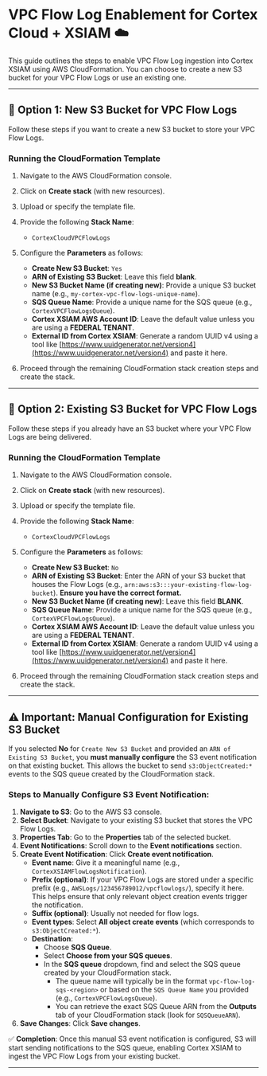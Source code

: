 # VPC Flow Log Enablement for Cortex Cloud + XSIAM ☁️

This guide outlines the steps to enable VPC Flow Log ingestion into Cortex XSIAM using AWS CloudFormation. You can choose to create a new S3 bucket for your VPC Flow Logs or use an existing one.

---

## 🚀 Option 1: New S3 Bucket for VPC Flow Logs

Follow these steps if you want to create a new S3 bucket to store your VPC Flow Logs.

### Running the CloudFormation Template

1.  Navigate to the AWS CloudFormation console.
2.  Click on **Create stack** (with new resources).
3.  Upload or specify the template file.
4.  Provide the following **Stack Name**:
    * `CortexCloudVPCFlowLogs`
5.  Configure the **Parameters** as follows:
    * **Create New S3 Bucket**: `Yes`
    * **ARN of Existing S3 Bucket**: Leave this field **blank**.
    * **New S3 Bucket Name (if creating new)**: Provide a unique S3 bucket name (e.g., `my-cortex-vpc-flow-logs-unique-name`).
    * **SQS Queue Name**: Provide a unique name for the SQS queue (e.g., `CortexVPCFlowLogsQueue`).
    * **Cortex XSIAM AWS Account ID**: Leave the default value unless you are using a **FEDERAL TENANT**.
    * **External ID from Cortex XSIAM**: Generate a random UUID v4 using a tool like [https://www.uuidgenerator.net/version4](https://www.uuidgenerator.net/version4) and paste it here.

6.  Proceed through the remaining CloudFormation stack creation steps and create the stack.

---

## 📂 Option 2: Existing S3 Bucket for VPC Flow Logs

Follow these steps if you already have an S3 bucket where your VPC Flow Logs are being delivered.

### Running the CloudFormation Template

1.  Navigate to the AWS CloudFormation console.
2.  Click on **Create stack** (with new resources).
3.  Upload or specify the template file.
4.  Provide the following **Stack Name**:
    * `CortexCloudVPCFlowLogs`
5.  Configure the **Parameters** as follows:
    * **Create New S3 Bucket**: `No`
    * **ARN of Existing S3 Bucket**: Enter the ARN of your S3 bucket that houses the Flow Logs (e.g., `arn:aws:s3:::your-existing-flow-log-bucket`). **Ensure you have the correct format.**
    * **New S3 Bucket Name (if creating new)**: Leave this field **BLANK**.
    * **SQS Queue Name**: Provide a unique name for the SQS queue (e.g., `CortexVPCFlowLogsQueue`).
    * **Cortex XSIAM AWS Account ID**: Leave the default value unless you are using a **FEDERAL TENANT**.
    * **External ID from Cortex XSIAM**: Generate a random UUID v4 using a tool like [https://www.uuidgenerator.net/version4](https://www.uuidgenerator.net/version4) and paste it here.

6.  Proceed through the remaining CloudFormation stack creation steps and create the stack.

---

## ⚠️ Important: Manual Configuration for Existing S3 Bucket

If you selected **No** for `Create New S3 Bucket` and provided an `ARN of Existing S3 Bucket`, you **must manually configure** the S3 event notification on that existing bucket. This allows the bucket to send `s3:ObjectCreated:*` events to the SQS queue created by the CloudFormation stack.

### Steps to Manually Configure S3 Event Notification:

1.  **Navigate to S3**: Go to the AWS S3 console.
2.  **Select Bucket**: Navigate to your existing S3 bucket that stores the VPC Flow Logs.
3.  **Properties Tab**: Go to the **Properties** tab of the selected bucket.
4.  **Event Notifications**: Scroll down to the **Event notifications** section.
5.  **Create Event Notification**: Click **Create event notification**.
    * **Event name**: Give it a meaningful name (e.g., `CortexXSIAMFlowLogsNotification`).
    * **Prefix (optional)**: If your VPC Flow Logs are stored under a specific prefix (e.g., `AWSLogs/123456789012/vpcflowlogs/`), specify it here. This helps ensure that only relevant object creation events trigger the notification.
    * **Suffix (optional)**: Usually not needed for flow logs.
    * **Event types**: Select **All object create events** (which corresponds to `s3:ObjectCreated:*`).
    * **Destination**:
        * Choose **SQS Queue**.
        * Select **Choose from your SQS queues**.
        * In the **SQS queue** dropdown, find and select the SQS queue created by your CloudFormation stack.
            * The queue name will typically be in the format `vpc-flow-log-sqs-<region>` or based on the `SQS Queue Name` you provided (e.g., `CortexVPCFlowLogsQueue`).
            * You can retrieve the exact SQS Queue ARN from the **Outputs** tab of your CloudFormation stack (look for `SQSQueueARN`).
6.  **Save Changes**: Click **Save changes**.

✅ **Completion**: Once this manual S3 event notification is configured, S3 will start sending notifications to the SQS queue, enabling Cortex XSIAM to ingest the VPC Flow Logs from your existing bucket.

---
